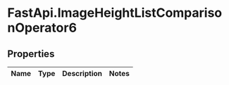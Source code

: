# FastApi.ImageHeightListComparisonOperator6

## Properties
Name | Type | Description | Notes
------------ | ------------- | ------------- | -------------
